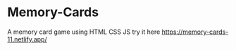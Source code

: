 # Memory-Cards

A memory card game using HTML CSS JS 
try it here https://memory-cards-11.netlify.app/
